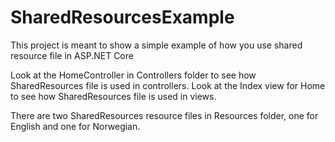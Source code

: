 # SharedResourcesExample
This project is meant to show a simple example of how you use shared resource file in ASP.NET Core

Look at the HomeController in Controllers folder to see how SharedResources file is used in controllers.
Look at the Index view for Home to see how SharedResources file is used in views.

There are two SharedResources resource files in Resources folder, one for English and one for Norwegian.
